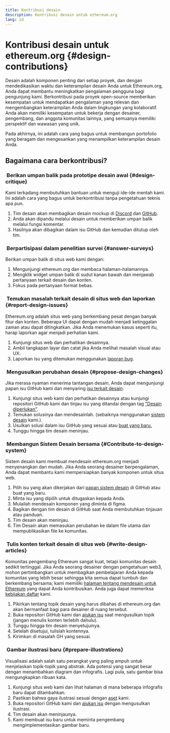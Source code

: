 ```yaml
---
title: Kontribusi desain
description: Kontribusi desain untuk ethereum.org
lang: id
---
```


# Kontribusi desain untuk ethereum.org {#design-contributions}

Desain adalah komponen penting dari setiap proyek, dan dengan mendedikasikan waktu dan keterampilan desain Anda untuk Ethereum.org, Anda dapat membantu meningkatkan pengalaman pengguna bagi pengunjung kami. Berkontribusi pada proyek open-source memberikan kesempatan untuk mendapatkan pengalaman yang relevan dan mengembangkan keterampilan Anda dalam lingkungan yang kolaboratif. Anda akan memiliki kesempatan untuk bekerja dengan desainer, pengembang, dan anggota komunitas lainnya, yang semuanya memiliki perspektif dan wawasan yang unik.

Pada akhirnya, ini adalah cara yang bagus untuk membangun portofolio yang beragam dan mengesankan yang menampilkan keterampilan desain Anda.

## Bagaimana cara berkontribusi?

### <Emoji text=":one:" size={1} /> &nbsp;Berikan umpan balik pada prototipe desain awal {#design-critique}

Kami terkadang membutuhkan bantuan untuk menguji ide-ide mentah kami. Ini adalah cara yang bagus untuk berkontribusi tanpa pengetahuan teknis apa pun.

1. Tim desain akan membagikan desain mockup di [Discord](https://discord.com/invite/ethereum-org) dan [GitHub](https://github.com/ethereum/ethereum-org-website/labels/design%20required%20%F0%9F%8E%A8).
2. Anda akan dipandu melalui desain untuk memberikan umpan balik melalui fungsi komentar.
3. Hasilnya akan dibagikan dalam isu GitHub dan kemudian ditutup oleh tim.

### <Emoji text=":two:" size={1} /> &nbsp;Berpartisipasi dalam penelitian survei {#answer-surveys}

Berikan umpan balik di situs web kami dengan:

1. Mengunjungi ethereum.org dan membaca halaman-halamannya.
2. Mengklik widget umpan balik di sudut kanan bawah dan menjawab pertanyaan terkait desain dan konten.
3. Fokus pada pertanyaan format bebas.

### <Emoji text=":three:" size={1} /> &nbsp;Temukan masalah terkait desain di situs web dan laporkan {#report-design-issues}

Ethereum.org adalah situs web yang berkembang pesat dengan banyak fitur dan konten. Beberapa UI dapat dengan mudah menjadi ketinggalan zaman atau dapat ditingkatkan. Jika Anda menemukan kasus seperti itu, harap laporkan agar menjadi perhatian kami.

1. Kunjungi situs web dan perhatikan desainnya.
2. Ambil tangkapan layar dan catat jika Anda melihat masalah visual atau UX.
3. Laporkan isu yang ditemukan menggunakan [laporan bug](https://github.com/ethereum/ethereum-org-website/issues/new/choose).

### <Emoji text=":four:" size={1} /> &nbsp;Mengusulkan perubahan desain {#propose-design-changes}

Jika merasa nyaman menerima tantangan desain, Anda dapat mengunjungi papan isu GitHub kami dan menyaring [isu terkait desain](https://github.com/ethereum/ethereum-org-website/labels/design%20required%20%F0%9F%8E%A8).

1. Kunjungi situs web kami dan perhatikan desainnya atau kunjungi repositori GitHub kami dan tinjau isu yang ditandai dengan tag ["Desain diperlukan"](https://github.com/ethereum/ethereum-org-website/labels/design%20required%20%F0%9F%8E%A8).
2. Temukan solusinya dan mendesainlah. (sebaiknya menggunakan [sistem desain](https://www.figma.com/community/file/1134414495420383395) kami.).
3. Usulkan solusi dalam isu GitHub yang sesuai atau [buat yang baru.](https://github.com/ethereum/ethereum-org-website/issues/new?assignees=&labels=feature+%3Asparkles%3A&template=feature_request.yaml&title=Feature+request)
4. Tunggu hingga tim desain meninjau.

### <Emoji text=":five:" size={1} /> &nbsp;Membangun Sistem Desain bersama {#Contribute-to-design-system}

Sistem desain kami membuat mendesain ethereum.org menjadi menyenangkan dan mudah. Jika Anda seorang desainer berpengalaman, Anda dapat membantu kami mempersiapkan banyak komponen untuk situs web.

1. Pilih isu yang akan dikerjakan dari [papan sistem desain](https://github.com/ethereum/ethereum-org-website/labels/design%20system) di GitHub atau buat yang baru.
2. Minta isu yang dipilih untuk ditugaskan kepada Anda.
3. Mulailah mendesain komponen yang diminta di figma.
4. Bagikan dengan tim desain di GitHub saat Anda membutuhkan tinjauan atau panduan.
5. Tim desain akan meninjau.
6. Tim Desain akan memasukan perubahan ke dalam file utama dan mempublikasikan file ke komunitas.

### <Emoji text=":six:" size={1} /> &nbsp;Tulis konten terkait desain di situs web {#write-design-articles}

Komunitas pengembang Ethereum sangat kuat, tetapi komunitas desain sedikit tertinggal. Jika Anda seorang desainer dengan pengetahuan web3, mohon pertimbangkan untuk membagikan pembelajaran Anda kepada komunitas yang lebih besar sehingga kita semua dapat tumbuh dan berkembang bersama; kami memiliki [halaman tentang mendesain untuk Ethereum](/developers/docs/design-and-ux/) yang dapat Anda kontribusikan. Anda juga dapat memeriksa [kebijakan daftar](/contributing/design/adding-design-resources) kami.

1. Pikirkan tentang topik desain yang harus dibahas di ethereum.org dan akan bermanfaat bagi para desainer di ruang tersebut.
2. Buka repositori GitHub kami dan [ajukan isu](https://github.com/ethereum/ethereum-org-website/issues/new) saat mengusulkan topik (jangan menulis konten terlebih dahulu).
3. Tunggu hingga tim desain menyetujuinya.
4. Setelah disetujui, tulislah kontennya.
5. Kirimkan di masalah GH yang sesuai.

### <Emoji text=":seven:" size={1} /> &nbsp;Gambar ilustrasi baru {#prepare-illustrations}

Visualisasi adalah salah satu perangkat yang paling ampuh untuk menjelaskan topik-topik yang abstrak. Ada potensi yang sangat besar dengan menambahkan diagram dan infografis. Lagi pula, satu gambar bisa mengungkapkan ribuan kata.

1. Kunjungi situs web kami dan lihat halaman di mana beberapa infografis baru dapat ditambahkan.
2. Pastikan bahwa gaya ilustrasi sesuai dengan [aset](/assets/) kami.
3. Buka repositori GitHub kami dan [ajukan isu](https://github.com/ethereum/ethereum-org-website/issues/new) dengan mengusulkan ilustrasi.
4. Tim desain akan meninjaunya.
5. Kami membuat isu baru untuk meminta pengembang mengimplementasikan gambar baru.
